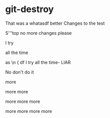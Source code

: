 # git-destroy

That was a whatasdf better
Changes to the test


S'''top no more changes please

I try


 all the time


 as \n {
     df
I try all the time- LIAR

No don't do it

more

more more

more more more

more more more more
